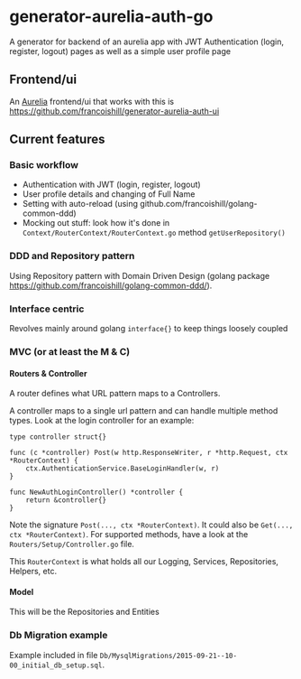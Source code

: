 # generator-aurelia-auth-go
A generator for backend of an aurelia app with JWT Authentication (login, register, logout) pages as well as a simple user profile page

## Frontend/ui
An [Aurelia](http://aurelia.io/) frontend/ui that works with this is https://github.com/francoishill/generator-aurelia-auth-ui


## Current features

### Basic workflow
- Authentication with JWT (login, register, logout)
- User profile details and changing of Full Name
- Setting with auto-reload (using github.com/francoishill/golang-common-ddd)
- Mocking out stuff: look how it's done in `Context/RouterContext/RouterContext.go` method `getUserRepository()`

### DDD and Repository pattern
Using Repository pattern with Domain Driven Design (golang package https://github.com/francoishill/golang-common-ddd/).


### Interface centric
Revolves mainly around golang `interface{}` to keep things loosely coupled


### MVC (or at least the M & C)

#### Routers & Controller
A router defines what URL pattern maps to a Controllers.

A controller maps to a single url pattern and can handle multiple method types. Look at the login controller for an example:
```
type controller struct{}

func (c *controller) Post(w http.ResponseWriter, r *http.Request, ctx *RouterContext) {
    ctx.AuthenticationService.BaseLoginHandler(w, r)
}

func NewAuthLoginController() *controller {
    return &controller{}
}
```

Note the signature `Post(..., ctx *RouterContext)`. It could also be `Get(..., ctx *RouterContext)`. For supported methods, have a look at the `Routers/Setup/Controller.go` file.

This `RouterContext` is what holds all our Logging, Services, Repositories, Helpers, etc.


#### Model
This will be the Repositories and Entities


### Db Migration example
Example included in file `Db/MysqlMigrations/2015-09-21--10-00_initial_db_setup.sql`.

